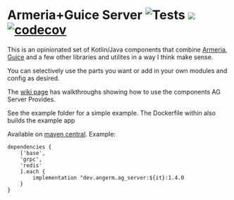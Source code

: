 # Armeria+Guice Server ![Tests](https://github.com/AngerM/ag_server/actions/workflows/cd.yml/badge.svg) <a href="https://search.maven.org/search?q=g:dev.angerm.ag_server"><img src="https://img.shields.io/maven-central/v/dev.angerm.ag_server/base.svg?label=version" /></a> [![codecov](https://codecov.io/gh/AngerM/ag_server/branch/main/graph/badge.svg?token=dk0btxzkmg)](https://codecov.io/gh/AngerM/ag_server)


This is an opinionated set of Kotlin/Java components that combine [Armeria](https://armeria.dev/), [Guice](https://github.com/google/guice) and a few other libraries and utilites in a way I think make sense.

You can selectively use the parts you want or add in your own modules and config as desired.

The [wiki page](https://github.com/AngerM/ag_server/wiki) has walkthroughs showing how to use the components AG Server Provides.

See the example folder for a simple example. The Dockerfile within also builds the example app

Available on [maven central](https://search.maven.org/search?q=g:dev.angerm.ag_server). Example:
```
dependencies {
    ['base',
    'grpc',
    'redis'
    ].each {
        implementation "dev.angerm.ag_server:${it}:1.4.0
    }
}
```
